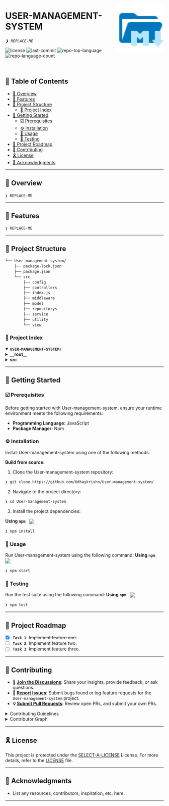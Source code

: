<div align="left" style="position: relative;">
<img src="https://raw.githubusercontent.com/PKief/vscode-material-icon-theme/ec559a9f6bfd399b82bb44393651661b08aaf7ba/icons/folder-markdown-open.svg" align="right" width="30%" style="margin: -20px 0 0 20px;">
<h1>USER-MANAGEMENT-SYSTEM</h1>
<p align="left">
	<em><code>❯ REPLACE-ME</code></em>
</p>
<p align="left">
	<img src="https://img.shields.io/github/license/Udhaykrishn/User-management-system?style=default&logo=opensourceinitiative&logoColor=white&color=0080ff" alt="license">
	<img src="https://img.shields.io/github/last-commit/Udhaykrishn/User-management-system?style=default&logo=git&logoColor=white&color=0080ff" alt="last-commit">
	<img src="https://img.shields.io/github/languages/top/Udhaykrishn/User-management-system?style=default&color=0080ff" alt="repo-top-language">
	<img src="https://img.shields.io/github/languages/count/Udhaykrishn/User-management-system?style=default&color=0080ff" alt="repo-language-count">
</p>
<p align="left"><!-- default option, no dependency badges. -->
</p>
<p align="left">
	<!-- default option, no dependency badges. -->
</p>
</div>
<br clear="right">

## 🔗 Table of Contents

- [📍 Overview](#-overview)
- [👾 Features](#-features)
- [📁 Project Structure](#-project-structure)
  - [📂 Project Index](#-project-index)
- [🚀 Getting Started](#-getting-started)
  - [☑️ Prerequisites](#-prerequisites)
  - [⚙️ Installation](#-installation)
  - [🤖 Usage](#🤖-usage)
  - [🧪 Testing](#🧪-testing)
- [📌 Project Roadmap](#-project-roadmap)
- [🔰 Contributing](#-contributing)
- [🎗 License](#-license)
- [🙌 Acknowledgments](#-acknowledgments)

---

## 📍 Overview

<code>❯ REPLACE-ME</code>

---

## 👾 Features

<code>❯ REPLACE-ME</code>

---

## 📁 Project Structure

```sh
└── User-management-system/
    ├── package-lock.json
    ├── package.json
    └── src
        ├── config
        ├── controllers
        ├── index.js
        ├── middleware
        ├── model
        ├── repositorys
        ├── service
        ├── utility
        └── view
```


### 📂 Project Index
<details open>
	<summary><b><code>USER-MANAGEMENT-SYSTEM/</code></b></summary>
	<details> <!-- __root__ Submodule -->
		<summary><b>__root__</b></summary>
		<blockquote>
			<table>
			<tr>
				<td><b><a href='https://github.com/Udhaykrishn/User-management-system/blob/master/package-lock.json'>package-lock.json</a></b></td>
				<td><code>❯ REPLACE-ME</code></td>
			</tr>
			<tr>
				<td><b><a href='https://github.com/Udhaykrishn/User-management-system/blob/master/package.json'>package.json</a></b></td>
				<td><code>❯ REPLACE-ME</code></td>
			</tr>
			</table>
		</blockquote>
	</details>
	<details> <!-- src Submodule -->
		<summary><b>src</b></summary>
		<blockquote>
			<table>
			<tr>
				<td><b><a href='https://github.com/Udhaykrishn/User-management-system/blob/master/src/index.js'>index.js</a></b></td>
				<td><code>❯ REPLACE-ME</code></td>
			</tr>
			</table>
			<details>
				<summary><b>model</b></summary>
				<blockquote>
					<table>
					<tr>
						<td><b><a href='https://github.com/Udhaykrishn/User-management-system/blob/master/src/model/user.model.js'>user.model.js</a></b></td>
						<td><code>❯ REPLACE-ME</code></td>
					</tr>
					<tr>
						<td><b><a href='https://github.com/Udhaykrishn/User-management-system/blob/master/src/model/admin.model.js'>admin.model.js</a></b></td>
						<td><code>❯ REPLACE-ME</code></td>
					</tr>
					</table>
				</blockquote>
			</details>
			<details>
				<summary><b>repositorys</b></summary>
				<blockquote>
					<details>
						<summary><b>user</b></summary>
						<blockquote>
							<table>
							<tr>
								<td><b><a href='https://github.com/Udhaykrishn/User-management-system/blob/master/src/repositorys/user/user.repository.js'>user.repository.js</a></b></td>
								<td><code>❯ REPLACE-ME</code></td>
							</tr>
							</table>
						</blockquote>
					</details>
					<details>
						<summary><b>admin</b></summary>
						<blockquote>
							<table>
							<tr>
								<td><b><a href='https://github.com/Udhaykrishn/User-management-system/blob/master/src/repositorys/admin/admin.repository.js'>admin.repository.js</a></b></td>
								<td><code>❯ REPLACE-ME</code></td>
							</tr>
							</table>
						</blockquote>
					</details>
				</blockquote>
			</details>
			<details>
				<summary><b>utility</b></summary>
				<blockquote>
					<table>
					<tr>
						<td><b><a href='https://github.com/Udhaykrishn/User-management-system/blob/master/src/utility/path.utility.js'>path.utility.js</a></b></td>
						<td><code>❯ REPLACE-ME</code></td>
					</tr>
					<tr>
						<td><b><a href='https://github.com/Udhaykrishn/User-management-system/blob/master/src/utility/password.utility.js'>password.utility.js</a></b></td>
						<td><code>❯ REPLACE-ME</code></td>
					</tr>
					<tr>
						<td><b><a href='https://github.com/Udhaykrishn/User-management-system/blob/master/src/utility/emali.utility.js'>emali.utility.js</a></b></td>
						<td><code>❯ REPLACE-ME</code></td>
					</tr>
					<tr>
						<td><b><a href='https://github.com/Udhaykrishn/User-management-system/blob/master/src/utility/jwt.utility.js'>jwt.utility.js</a></b></td>
						<td><code>❯ REPLACE-ME</code></td>
					</tr>
					</table>
				</blockquote>
			</details>
			<details>
				<summary><b>config</b></summary>
				<blockquote>
					<table>
					<tr>
						<td><b><a href='https://github.com/Udhaykrishn/User-management-system/blob/master/src/config/db.config.js'>db.config.js</a></b></td>
						<td><code>❯ REPLACE-ME</code></td>
					</tr>
					</table>
				</blockquote>
			</details>
			<details>
				<summary><b>view</b></summary>
				<blockquote>
					<table>
					<tr>
						<td><b><a href='https://github.com/Udhaykrishn/User-management-system/blob/master/src/view/layout.ejs'>layout.ejs</a></b></td>
						<td><code>❯ REPLACE-ME</code></td>
					</tr>
					</table>
					<details>
						<summary><b>user</b></summary>
						<blockquote>
							<table>
							<tr>
								<td><b><a href='https://github.com/Udhaykrishn/User-management-system/blob/master/src/view/user/dashboard.ejs'>dashboard.ejs</a></b></td>
								<td><code>❯ REPLACE-ME</code></td>
							</tr>
							<tr>
								<td><b><a href='https://github.com/Udhaykrishn/User-management-system/blob/master/src/view/user/signup.ejs'>signup.ejs</a></b></td>
								<td><code>❯ REPLACE-ME</code></td>
							</tr>
							<tr>
								<td><b><a href='https://github.com/Udhaykrishn/User-management-system/blob/master/src/view/user/login.ejs'>login.ejs</a></b></td>
								<td><code>❯ REPLACE-ME</code></td>
							</tr>
							</table>
						</blockquote>
					</details>
					<details>
						<summary><b>admin</b></summary>
						<blockquote>
							<table>
							<tr>
								<td><b><a href='https://github.com/Udhaykrishn/User-management-system/blob/master/src/view/admin/createUserForm.ejs'>createUserForm.ejs</a></b></td>
								<td><code>❯ REPLACE-ME</code></td>
							</tr>
							<tr>
								<td><b><a href='https://github.com/Udhaykrishn/User-management-system/blob/master/src/view/admin/login.ejs'>login.ejs</a></b></td>
								<td><code>❯ REPLACE-ME</code></td>
							</tr>
							<tr>
								<td><b><a href='https://github.com/Udhaykrishn/User-management-system/blob/master/src/view/admin/panel.ejs'>panel.ejs</a></b></td>
								<td><code>❯ REPLACE-ME</code></td>
							</tr>
							<tr>
								<td><b><a href='https://github.com/Udhaykrishn/User-management-system/blob/master/src/view/admin/EditUser.ejs'>EditUser.ejs</a></b></td>
								<td><code>❯ REPLACE-ME</code></td>
							</tr>
							</table>
						</blockquote>
					</details>
				</blockquote>
			</details>
			<details>
				<summary><b>controllers</b></summary>
				<blockquote>
					<table>
					<tr>
						<td><b><a href='https://github.com/Udhaykrishn/User-management-system/blob/master/src/controllers/user.controller.js'>user.controller.js</a></b></td>
						<td><code>❯ REPLACE-ME</code></td>
					</tr>
					<tr>
						<td><b><a href='https://github.com/Udhaykrishn/User-management-system/blob/master/src/controllers/admin.controller.js'>admin.controller.js</a></b></td>
						<td><code>❯ REPLACE-ME</code></td>
					</tr>
					<tr>
						<td><b><a href='https://github.com/Udhaykrishn/User-management-system/blob/master/src/controllers/main.controller.js'>main.controller.js</a></b></td>
						<td><code>❯ REPLACE-ME</code></td>
					</tr>
					</table>
				</blockquote>
			</details>
			<details>
				<summary><b>middleware</b></summary>
				<blockquote>
					<table>
					<tr>
						<td><b><a href='https://github.com/Udhaykrishn/User-management-system/blob/master/src/middleware/error.middleware.js'>error.middleware.js</a></b></td>
						<td><code>❯ REPLACE-ME</code></td>
					</tr>
					<tr>
						<td><b><a href='https://github.com/Udhaykrishn/User-management-system/blob/master/src/middleware/authchecker.middleware.js'>authchecker.middleware.js</a></b></td>
						<td><code>❯ REPLACE-ME</code></td>
					</tr>
					<tr>
						<td><b><a href='https://github.com/Udhaykrishn/User-management-system/blob/master/src/middleware/jwt.middleware.js'>jwt.middleware.js</a></b></td>
						<td><code>❯ REPLACE-ME</code></td>
					</tr>
					<tr>
						<td><b><a href='https://github.com/Udhaykrishn/User-management-system/blob/master/src/middleware/restrictToAdmin.middleware.js'>restrictToAdmin.middleware.js</a></b></td>
						<td><code>❯ REPLACE-ME</code></td>
					</tr>
					</table>
				</blockquote>
			</details>
			<details>
				<summary><b>service</b></summary>
				<blockquote>
					<details>
						<summary><b>morgan</b></summary>
						<blockquote>
							<table>
							<tr>
								<td><b><a href='https://github.com/Udhaykrishn/User-management-system/blob/master/src/service/morgan/morgan.service.js'>morgan.service.js</a></b></td>
								<td><code>❯ REPLACE-ME</code></td>
							</tr>
							</table>
						</blockquote>
					</details>
					<details>
						<summary><b>user</b></summary>
						<blockquote>
							<table>
							<tr>
								<td><b><a href='https://github.com/Udhaykrishn/User-management-system/blob/master/src/service/user/auth.service.js'>auth.service.js</a></b></td>
								<td><code>❯ REPLACE-ME</code></td>
							</tr>
							</table>
						</blockquote>
					</details>
					<details>
						<summary><b>admin</b></summary>
						<blockquote>
							<table>
							<tr>
								<td><b><a href='https://github.com/Udhaykrishn/User-management-system/blob/master/src/service/admin/auth.services.js'>auth.services.js</a></b></td>
								<td><code>❯ REPLACE-ME</code></td>
							</tr>
							<tr>
								<td><b><a href='https://github.com/Udhaykrishn/User-management-system/blob/master/src/service/admin/curd.services.js'>curd.services.js</a></b></td>
								<td><code>❯ REPLACE-ME</code></td>
							</tr>
							</table>
						</blockquote>
					</details>
				</blockquote>
			</details>
		</blockquote>
	</details>
</details>

---
## 🚀 Getting Started

### ☑️ Prerequisites

Before getting started with User-management-system, ensure your runtime environment meets the following requirements:

- **Programming Language:** JavaScript
- **Package Manager:** Npm


### ⚙️ Installation

Install User-management-system using one of the following methods:

**Build from source:**

1. Clone the User-management-system repository:
```sh
❯ git clone https://github.com/Udhaykrishn/User-management-system/
```

2. Navigate to the project directory:
```sh
❯ cd User-management-system
```

3. Install the project dependencies:


**Using `npm`** &nbsp; [<img align="center" src="https://img.shields.io/badge/npm-CB3837.svg?style={badge_style}&logo=npm&logoColor=white" />](https://www.npmjs.com/)

```sh
❯ npm install
```




### 🤖 Usage
Run User-management-system using the following command:
**Using `npm`** &nbsp; [<img align="center" src="https://img.shields.io/badge/npm-CB3837.svg?style={badge_style}&logo=npm&logoColor=white" />](https://www.npmjs.com/)

```sh
❯ npm start
```


### 🧪 Testing
Run the test suite using the following command:
**Using `npm`** &nbsp; [<img align="center" src="https://img.shields.io/badge/npm-CB3837.svg?style={badge_style}&logo=npm&logoColor=white" />](https://www.npmjs.com/)

```sh
❯ npm test
```


---
## 📌 Project Roadmap

- [X] **`Task 1`**: <strike>Implement feature one.</strike>
- [ ] **`Task 2`**: Implement feature two.
- [ ] **`Task 3`**: Implement feature three.

---

## 🔰 Contributing

- **💬 [Join the Discussions](https://github.com/Udhaykrishn/User-management-system/discussions)**: Share your insights, provide feedback, or ask questions.
- **🐛 [Report Issues](https://github.com/Udhaykrishn/User-management-system/issues)**: Submit bugs found or log feature requests for the `User-management-system` project.
- **💡 [Submit Pull Requests](https://github.com/Udhaykrishn/User-management-system/blob/main/CONTRIBUTING.md)**: Review open PRs, and submit your own PRs.

<details closed>
<summary>Contributing Guidelines</summary>

1. **Fork the Repository**: Start by forking the project repository to your github account.
2. **Clone Locally**: Clone the forked repository to your local machine using a git client.
   ```sh
   git clone https://github.com/Udhaykrishn/User-management-system/
   ```
3. **Create a New Branch**: Always work on a new branch, giving it a descriptive name.
   ```sh
   git checkout -b new-feature-x
   ```
4. **Make Your Changes**: Develop and test your changes locally.
5. **Commit Your Changes**: Commit with a clear message describing your updates.
   ```sh
   git commit -m 'Implemented new feature x.'
   ```
6. **Push to github**: Push the changes to your forked repository.
   ```sh
   git push origin new-feature-x
   ```
7. **Submit a Pull Request**: Create a PR against the original project repository. Clearly describe the changes and their motivations.
8. **Review**: Once your PR is reviewed and approved, it will be merged into the main branch. Congratulations on your contribution!
</details>

<details closed>
<summary>Contributor Graph</summary>
<br>
<p align="left">
   <a href="https://github.com{/Udhaykrishn/User-management-system/}graphs/contributors">
      <img src="https://contrib.rocks/image?repo=Udhaykrishn/User-management-system">
   </a>
</p>
</details>

---

## 🎗 License

This project is protected under the [SELECT-A-LICENSE](https://choosealicense.com/licenses) License. For more details, refer to the [LICENSE](https://choosealicense.com/licenses/) file.

---

## 🙌 Acknowledgments

- List any resources, contributors, inspiration, etc. here.

---